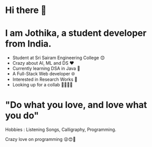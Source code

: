 # Hi there 👋
# I am Jothika, a student developer from India.

- Student at Sri Sairam Engineering College 😊
- Crazy about AI, ML and DS ❤️ 
- Currently learning DSA in Java 📒 
- A Full-Stack Web developer 🌐 
- Interested in Research Works 🤩 
- Looking up for a collab 🧑‍🤝‍🧑👭 

# "Do what you love, and love what you do"

Hobbies : Listening Songs, Calligraphy, Programming.

Crazy love on programming 😜😍🥰

